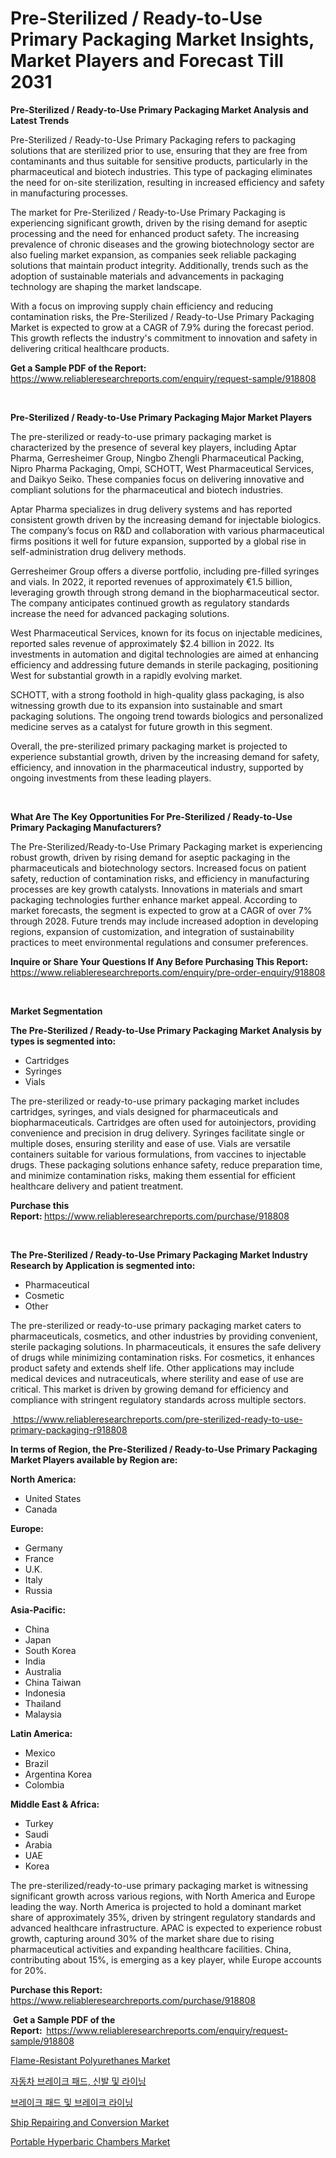 <p><h1>Pre-Sterilized / Ready-to-Use Primary Packaging Market Insights, Market Players and Forecast Till 2031</h1></p><p><strong>Pre-Sterilized / Ready-to-Use Primary Packaging Market Analysis and Latest Trends</strong></p>
<p><p>Pre-Sterilized / Ready-to-Use Primary Packaging refers to packaging solutions that are sterilized prior to use, ensuring that they are free from contaminants and thus suitable for sensitive products, particularly in the pharmaceutical and biotech industries. This type of packaging eliminates the need for on-site sterilization, resulting in increased efficiency and safety in manufacturing processes. </p><p>The market for Pre-Sterilized / Ready-to-Use Primary Packaging is experiencing significant growth, driven by the rising demand for aseptic processing and the need for enhanced product safety. The increasing prevalence of chronic diseases and the growing biotechnology sector are also fueling market expansion, as companies seek reliable packaging solutions that maintain product integrity. Additionally, trends such as the adoption of sustainable materials and advancements in packaging technology are shaping the market landscape. </p><p>With a focus on improving supply chain efficiency and reducing contamination risks, the Pre-Sterilized / Ready-to-Use Primary Packaging Market is expected to grow at a CAGR of 7.9% during the forecast period. This growth reflects the industry's commitment to innovation and safety in delivering critical healthcare products.</p></p>
<p><strong>Get a Sample PDF of the Report:&nbsp;</strong> <a href="https://www.reliableresearchreports.com/enquiry/request-sample/918808">https://www.reliableresearchreports.com/enquiry/request-sample/918808</a></p>
<p>&nbsp;</p>
<p><strong>Pre-Sterilized / Ready-to-Use Primary Packaging Major Market Players</strong></p>
<p><p>The pre-sterilized or ready-to-use primary packaging market is characterized by the presence of several key players, including Aptar Pharma, Gerresheimer Group, Ningbo Zhengli Pharmaceutical Packing, Nipro Pharma Packaging, Ompi, SCHOTT, West Pharmaceutical Services, and Daikyo Seiko. These companies focus on delivering innovative and compliant solutions for the pharmaceutical and biotech industries.</p><p>Aptar Pharma specializes in drug delivery systems and has reported consistent growth driven by the increasing demand for injectable biologics. The company’s focus on R&D and collaboration with various pharmaceutical firms positions it well for future expansion, supported by a global rise in self-administration drug delivery methods.</p><p>Gerresheimer Group offers a diverse portfolio, including pre-filled syringes and vials. In 2022, it reported revenues of approximately €1.5 billion, leveraging growth through strong demand in the biopharmaceutical sector. The company anticipates continued growth as regulatory standards increase the need for advanced packaging solutions.</p><p>West Pharmaceutical Services, known for its focus on injectable medicines, reported sales revenue of approximately $2.4 billion in 2022. Its investments in automation and digital technologies are aimed at enhancing efficiency and addressing future demands in sterile packaging, positioning West for substantial growth in a rapidly evolving market.</p><p>SCHOTT, with a strong foothold in high-quality glass packaging, is also witnessing growth due to its expansion into sustainable and smart packaging solutions. The ongoing trend towards biologics and personalized medicine serves as a catalyst for future growth in this segment.</p><p>Overall, the pre-sterilized primary packaging market is projected to experience substantial growth, driven by the increasing demand for safety, efficiency, and innovation in the pharmaceutical industry, supported by ongoing investments from these leading players.</p></p>
<p>&nbsp;</p>
<p><strong>What Are The Key Opportunities For Pre-Sterilized / Ready-to-Use Primary Packaging Manufacturers?</strong></p>
<p><p>The Pre-Sterilized/Ready-to-Use Primary Packaging market is experiencing robust growth, driven by rising demand for aseptic packaging in the pharmaceuticals and biotechnology sectors. Increased focus on patient safety, reduction of contamination risks, and efficiency in manufacturing processes are key growth catalysts. Innovations in materials and smart packaging technologies further enhance market appeal. According to market forecasts, the segment is expected to grow at a CAGR of over 7% through 2028. Future trends may include increased adoption in developing regions, expansion of customization, and integration of sustainability practices to meet environmental regulations and consumer preferences.</p></p>
<p><strong>Inquire or Share Your Questions If Any Before Purchasing This Report:</strong> <a href="https://www.reliableresearchreports.com/enquiry/pre-order-enquiry/918808">https://www.reliableresearchreports.com/enquiry/pre-order-enquiry/918808</a></p>
<p>&nbsp;</p>
<p><strong>Market Segmentation</strong></p>
<p><strong>The Pre-Sterilized / Ready-to-Use Primary Packaging Market Analysis by types is segmented into:</strong></p>
<p><ul><li>Cartridges</li><li>Syringes</li><li>Vials</li></ul></p>
<p><p>The pre-sterilized or ready-to-use primary packaging market includes cartridges, syringes, and vials designed for pharmaceuticals and biopharmaceuticals. Cartridges are often used for autoinjectors, providing convenience and precision in drug delivery. Syringes facilitate single or multiple doses, ensuring sterility and ease of use. Vials are versatile containers suitable for various formulations, from vaccines to injectable drugs. These packaging solutions enhance safety, reduce preparation time, and minimize contamination risks, making them essential for efficient healthcare delivery and patient treatment.</p></p>
<p><strong>Purchase this Report:&nbsp;</strong><a href="https://www.reliableresearchreports.com/purchase/918808">https://www.reliableresearchreports.com/purchase/918808</a></p>
<p>&nbsp;</p>
<p><strong>The Pre-Sterilized / Ready-to-Use Primary Packaging Market Industry Research by Application is segmented into:</strong></p>
<p><ul><li>Pharmaceutical</li><li>Cosmetic</li><li>Other</li></ul></p>
<p><p>The pre-sterilized or ready-to-use primary packaging market caters to pharmaceuticals, cosmetics, and other industries by providing convenient, sterile packaging solutions. In pharmaceuticals, it ensures the safe delivery of drugs while minimizing contamination risks. For cosmetics, it enhances product safety and extends shelf life. Other applications may include medical devices and nutraceuticals, where sterility and ease of use are critical. This market is driven by growing demand for efficiency and compliance with stringent regulatory standards across multiple sectors.</p></p>
<p><a href="https://www.reliableresearchreports.com/pre-sterilized-ready-to-use-primary-packaging-r918808">&nbsp;https://www.reliableresearchreports.com/pre-sterilized-ready-to-use-primary-packaging-r918808</a></p>
<p><strong>In terms of Region, the Pre-Sterilized / Ready-to-Use Primary Packaging Market Players available by Region are:</strong></p>
<p>
    <p> <strong> North America: </strong>
        <ul>
            <li>United States</li>
            <li>Canada</li>
        </ul>
        </p> 
    <p> <strong> Europe: </strong>
        <ul>
            <li>Germany</li>
            <li>France</li>
            <li>U.K.</li>
            <li>Italy</li>
            <li>Russia</li>
        </ul>
        </p> 
    <p> <strong> Asia-Pacific: </strong>
        <ul>
            <li>China</li>
            <li>Japan</li>
            <li>South Korea</li>
            <li>India</li>
            <li>Australia</li>
            <li>China Taiwan</li>
            <li>Indonesia</li>
            <li>Thailand</li>
            <li>Malaysia</li>
        </ul>
        </p> 
    <p> <strong> Latin America: </strong>
        <ul>
            <li>Mexico</li>
            <li>Brazil</li>
            <li>Argentina Korea</li>
            <li>Colombia</li>
        </ul>
        </p> 
    <p> <strong> Middle East & Africa: </strong>
        <ul>
            <li>Turkey</li>
            <li>Saudi</li>
            <li>Arabia</li>
            <li>UAE</li>
            <li>Korea</li>
        </ul>
    </p>
    </p>
<p><p>The pre-sterilized/ready-to-use primary packaging market is witnessing significant growth across various regions, with North America and Europe leading the way. North America is projected to hold a dominant market share of approximately 35%, driven by stringent regulatory standards and advanced healthcare infrastructure. APAC is expected to experience robust growth, capturing around 30% of the market share due to rising pharmaceutical activities and expanding healthcare facilities. China, contributing about 15%, is emerging as a key player, while Europe accounts for 20%.</p></p>
<p><strong>Purchase this Report: </strong><a href="https://www.reliableresearchreports.com/purchase/918808">https://www.reliableresearchreports.com/purchase/918808</a></p>
<p>&nbsp;<strong>Get a Sample PDF of the Report:&nbsp;&nbsp;</strong><a href="https://www.reliableresearchreports.com/enquiry/request-sample/918808">https://www.reliableresearchreports.com/enquiry/request-sample/918808</a></p>
<p><strong></strong></p>
<p><p><a href="https://github.com/dfs4ff/Market-Research-Report-List-1/blob/main/flame-resistant-polyurethanes-market.md">Flame-Resistant Polyurethanes Market</a></p><p><a href="https://medium.com/@carlosdytouglas8907667/%EC%9E%90%EB%8F%99%EC%B0%A8-%EB%B8%8C%EB%A0%88%EC%9D%B4%ED%81%AC-%ED%8C%A8%EB%93%9C-%EC%8A%88-%EB%9D%BC%EC%9D%B4%EB%8B%9D-%EC%8B%9C%EC%9E%A5-2024%EB%85%84%EB%B6%80%ED%84%B0-2031%EB%85%84%EA%B9%8C%EC%A7%80%EC%9D%98-%EA%B8%80%EB%A1%9C%EB%B2%8C-%EC%8B%9C%EC%9E%A5-%ED%86%B5%EC%B0%B0%EB%A0%A5-%EB%B0%8F-%ED%8C%90%EB%A7%A4-%EB%8F%99%ED%96%A5-167b49b9bdbf">자동차 브레이크 패드, 신발 및 라이닝</a></p><p><a href="https://medium.com/@carlosdytouglas8907667/brake-pads-brake-linings-market-%EC%9D%98-%EA%B8%80%EB%A1%9C%EB%B2%8C-%EC%8B%9C%EC%9E%A5-%EA%B0%9C%EC%9A%94%EB%8A%94-%EC%A0%84-%EC%84%B8%EA%B3%84-%EB%B0%8F-%EC%A3%BC%EC%9A%94-%EC%8B%9C%EC%9E%A5%EC%9D%98-%EC%82%B0%EC%97%85%EC%97%90-%EC%98%81%ED%96%A5%EC%9D%84-%EB%AF%B8%EC%B9%98%EB%8A%94-%EC%A3%BC%EC%9A%94-%ED%8A%B8%EB%A0%8C%EB%93%9C%EC%97%90-%EB%8C%80%ED%95%9C-%EB%8F%85%ED%8A%B9%ED%95%9C-%EA%B4%80%EC%A0%90%EC%9D%84-%EC%A0%9C%EA%B3%B5%ED%95%A9%EB%8B%88%EB%8B%A4-ca6bc0ccb6eb">브레이크 패드 및 브레이크 라이닝</a></p><p><a href="https://issuu.com/reportprime-2/docs/ship-repairing-and-conversion-marke_97143cf9381479">Ship Repairing and Conversion Market</a></p><p><a href="https://www.linkedin.com/pulse/global-market-pulse-trends-growth-analysis-portable-xsj6e?trackingId=QDNJ%2Bvc0SbaGXBo028UfpA%3D%3D">Portable Hyperbaric Chambers Market</a></p></p>
